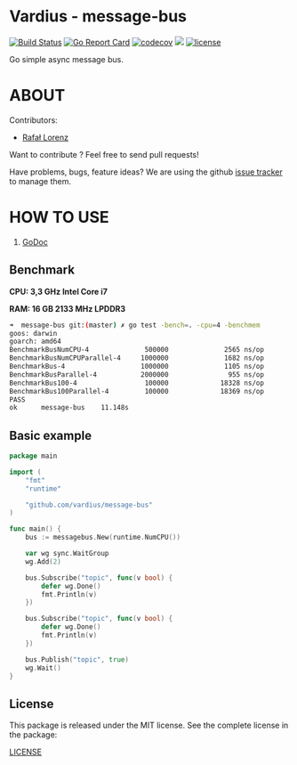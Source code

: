 Vardius - message-bus
================
[![Build Status](https://travis-ci.org/vardius/message-bus.svg?branch=master)](https://travis-ci.org/vardius/message-bus)
[![Go Report Card](https://goreportcard.com/badge/github.com/vardius/message-bus)](https://goreportcard.com/report/github.com/vardius/message-bus)
[![codecov](https://codecov.io/gh/vardius/message-bus/branch/master/graph/badge.svg)](https://codecov.io/gh/vardius/message-bus)
[![](https://godoc.org/github.com/vardius/message-bus?status.svg)](http://godoc.org/github.com/vardius/message-bus)
[![license](https://img.shields.io/github/license/mashape/apistatus.svg)](https://github.com/vardius/message-bus/blob/master/LICENSE.md)

Go simple async message bus.

ABOUT
==================================================
Contributors:

* [Rafał Lorenz](http://rafallorenz.com)

Want to contribute ? Feel free to send pull requests!

Have problems, bugs, feature ideas?
We are using the github [issue tracker](https://github.com/vardius/message-bus/issues) to manage them.

HOW TO USE
==================================================

1. [GoDoc](http://godoc.org/github.com/vardius/message-bus)

## Benchmark
**CPU: 3,3 GHz Intel Core i7**

**RAM: 16 GB 2133 MHz LPDDR3**

```bash
➜  message-bus git:(master) ✗ go test -bench=. -cpu=4 -benchmem
goos: darwin
goarch: amd64
BenchmarkBusNumCPU-4              500000              2565 ns/op              48 B/op          2 allocs/op
BenchmarkBusNumCPUParallel-4     1000000              1682 ns/op              48 B/op          2 allocs/op
BenchmarkBus-4                   1000000              1105 ns/op              48 B/op          2 allocs/op
BenchmarkBusParallel-4           2000000               955 ns/op              48 B/op          2 allocs/op
BenchmarkBus100-4                 100000             18328 ns/op              48 B/op          2 allocs/op
BenchmarkBus100Parallel-4         100000             18369 ns/op              48 B/op          2 allocs/op
PASS
ok      message-bus    11.148s
```

## Basic example
```go
package main

import (
    "fmt"
    "runtime"

    "github.com/vardius/message-bus"
)

func main() {
    bus := messagebus.New(runtime.NumCPU())

    var wg sync.WaitGroup
    wg.Add(2)

    bus.Subscribe("topic", func(v bool) {
        defer wg.Done()
        fmt.Println(v)
    })

    bus.Subscribe("topic", func(v bool) {
        defer wg.Done()
        fmt.Println(v)
    })

    bus.Publish("topic", true)
    wg.Wait()
}
```

License
-------

This package is released under the MIT license. See the complete license in the package:

[LICENSE](LICENSE.md)
